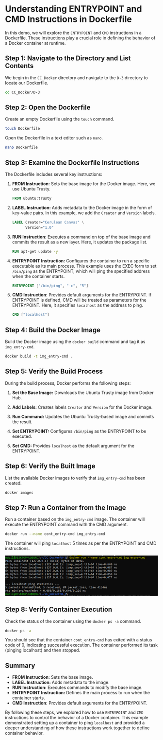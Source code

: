 # Understanding ENTRYPOINT and CMD Instructions in Dockerfile

In this demo, we will explore the `ENTRYPOINT` and `CMD` instructions in a Dockerfile. These instructions play a crucial role in defining the behavior of a Docker container at runtime. 

## Step 1: Navigate to the Directory and List Contents

We begin in the `CC_Docker` directory and navigate to the `D-3` directory to locate our Dockerfile.

```sh
cd CC_Docker/D-3
```

## Step 2: Open the Dockerfile

Create an empty Dockerfile using the `touch` command.

```sh
touch Dockerfile
```

Open the Dockerfile in a text editor such as `nano`.

```sh
nano Dockerfile
```

## Step 3: Examine the Dockerfile Instructions

The Dockerfile includes several key instructions:

1. **FROM Instruction:**
   Sets the base image for the Docker image. Here, we use Ubuntu Trusty.

    ```Dockerfile
    FROM ubuntu:trusty
    ```

2. **LABEL Instruction:**
   Adds metadata to the Docker image in the form of key-value pairs. In this example, we add the `Creator` and `Version` labels.

    ```Dockerfile
    LABEL Creator="Cerulean Canvas" \
          Version="1.0"
    ```

3. **RUN Instruction:**
   Executes a command on top of the base image and commits the result as a new layer. Here, it updates the package list.

    ```Dockerfile
    RUN apt-get update -y
    ```

4. **ENTRYPOINT Instruction:**
   Configures the container to run a specific executable as its main process. This example uses the EXEC form to set `/bin/ping` as the ENTRYPOINT, which will ping the specified address when the container starts.

    ```Dockerfile
    ENTRYPOINT ["/bin/ping", "-c", "5"]
    ```

5. **CMD Instruction:**
   Provides default arguments for the ENTRYPOINT. If ENTRYPOINT is defined, CMD will be treated as parameters for the ENTRYPOINT. Here, it specifies `localhost` as the address to ping.

    ```Dockerfile
    CMD ["localhost"]
    ```

## Step 4: Build the Docker Image

Build the Docker image using the `docker build` command and tag it as `img_entry-cmd`.

```sh
docker build -t img_entry-cmd .
```

## Step 5: Verify the Build Process

During the build process, Docker performs the following steps:

1. **Set the Base Image:**
   Downloads the Ubuntu Trusty image from Docker Hub.

2. **Add Labels:**
   Creates labels `Creator` and `Version` for the Docker image.

3. **Run Command:**
   Updates the Ubuntu Trusty-based image and commits the result.

4. **Set ENTRYPOINT:**
   Configures `/bin/ping` as the ENTRYPOINT to be executed.

5. **Set CMD:**
   Provides `localhost` as the default argument for the ENTRYPOINT.

## Step 6: Verify the Built Image

List the available Docker images to verify that `img_entry-cmd` has been created.

```sh
docker images
```

## Step 7: Run a Container from the Image

Run a container based on the `img_entry-cmd` image. The container will execute the ENTRYPOINT command with the CMD argument.

```sh
docker run --name cont_entry-cmd img_entry-cmd
```

The container will ping `localhost` 5 times as per the ENTRYPOINT and CMD instructions. 

![alt text](ping-localhost.PNG)

## Step 8: Verify Container Execution

Check the status of the container using the `docker ps -a` command.

```sh
docker ps -a
```

You should see that the container `cont_entry-cmd` has exited with a status code of 0, indicating successful execution. The container performed its task (pinging localhost) and then stopped.

## Summary

- **FROM Instruction:** Sets the base image.
- **LABEL Instruction:** Adds metadata to the image.
- **RUN Instruction:** Executes commands to modify the base image.
- **ENTRYPOINT Instruction:** Defines the main process to run when the container starts.
- **CMD Instruction:** Provides default arguments for the ENTRYPOINT.

By following these steps, we explored how to use `ENTRYPOINT` and `CMD` instructions to control the behavior of a Docker container. This example demonstrated setting up a container to ping `localhost` and provided a deeper understanding of how these instructions work together to define container behavior.